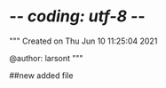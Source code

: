 # -*- coding: utf-8 -*-
"""
Created on Thu Jun 10 11:25:04 2021

@author: larsont
"""

##new added file